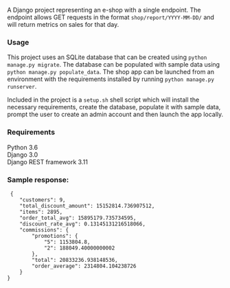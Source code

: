 A Django project representing an e-shop with a single endpoint. The endpoint allows GET requests in the format
`shop/report/YYYY-MM-DD/` and will return metrics on sales for that day.

### Usage
This project uses an SQLite database that can be created using `python manage.py migrate`. The database can be populated
with sample data using `python manage.py populate_data`. The shop app can be launched from an environment with the
requirements installed by running `python manage.py runserver`.

Included in the project is a `setup.sh` shell script which will install the necessary requirements,
create the database, populate it with sample data, prompt the user to create an admin account and then launch the app locally.

### Requirements
Python 3.6  
Django 3.0  
Django REST framework 3.11

### Sample response:


     {
        "customers": 9,
        "total_discount_amount": 15152814.736907512,
        "items": 2895,
        "order_total_avg": 15895179.735734595,
        "discount_rate_avg": 0.13145131216518066,
        "commissions": {
            "promotions": {
                "5": 1153804.8,
                "2": 188049.40000000002
            },
            "total": 20833236.938148536,
            "order_average": 2314804.104238726
        }
    }



